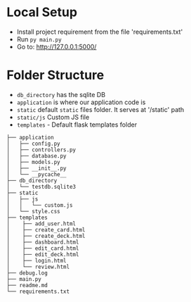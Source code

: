 # Local Setup
- Install project requirement from the file 'requirements.txt'
- Run `py main.py`
- Go to:  http://127.0.0.1:5000/ 

# Folder Structure

- `db_directory` has the sqlite DB 
- `application` is where our application code is
- `static` default `static` files folder. It serves at '/static' path
- `static/js` Custom JS file 
- `templates` - Default flask templates folder

```
├── application
│   ├── config.py
│   ├── controllers.py
│   ├── database.py
│   ├── models.py
│   ├── __init__.py
│   └── __pycache__
├── db_directory
│   └── testdb.sqlite3
├── static
│   ├── js
│   │   └── custom.js
│   └── style.css
├── templates
│    ├── add_user.html
│    ├── create_card.html
│    ├── create_deck.html
│    ├── dashboard.html
│    ├── edit_card.html
│    ├── edit_deck.html
│    ├── login.html
│    └── review.html
├── debug.log
├── main.py
├── readme.md
└── requirements.txt

```